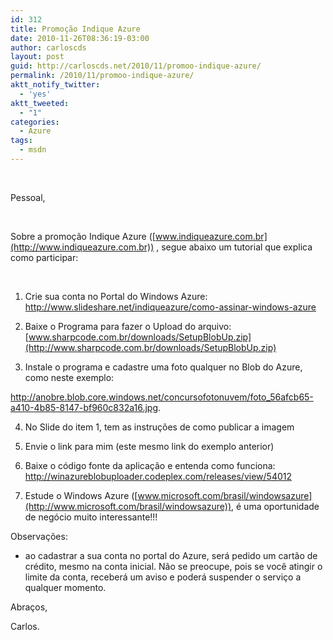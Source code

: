 ```yaml
---
id: 312
title: Promoção Indique Azure
date: 2010-11-26T08:36:19-03:00
author: carloscds
layout: post
guid: http://carloscds.net/2010/11/promoo-indique-azure/
permalink: /2010/11/promoo-indique-azure/
aktt_notify_twitter:
  - 'yes'
aktt_tweeted:
  - "1"
categories:
  - Azure
tags:
  - msdn
---
```

&#160;

Pessoal,

&#160;

Sobre a promoção Indique Azure ([www.indiqueazure.com.br](http://www.indiqueazure.com.br)) , segue abaixo um tutorial que explica como participar:

&#160;

1. Crie sua conta no Portal do Windows Azure: <http://www.slideshare.net/indiqueazure/como-assinar-windows-azure>

2. Baixe o Programa para fazer o Upload do arquivo: [www.sharpcode.com.br/downloads/SetupBlobUp.zip](http://www.sharpcode.com.br/downloads/SetupBlobUp.zip)

3. Instale o programa e cadastre uma foto qualquer no Blob do Azure, como neste exemplo:

<http://anobre.blob.core.windows.net/concursofotonuvem/foto_56afcb65-a410-4b85-8147-bf960c832a16.jpg>. 

4. No Slide do item 1, tem as instruções de como publicar a imagem

5. Envie o link para mim (este mesmo link do exemplo anterior)

6. Baixe o código fonte da aplicação e entenda como funciona: <http://winazureblobuploader.codeplex.com/releases/view/54012>

7. Estude o Windows Azure ([www.microsoft.com/brasil/windowsazure](http://www.microsoft.com/brasil/windowsazure)), é uma oportunidade de negócio muito interessante!!!

Observações:

* ao cadastrar a sua conta no portal do Azure, será pedido um cartão de crédito, mesmo na conta inicial. Não se preocupe, pois se você atingir o limite da conta, receberá um aviso e poderá suspender o serviço a qualquer momento.


Abraços,

Carlos.